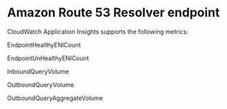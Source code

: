 # Amazon Route 53 Resolver endpoint<a name="appinsights-metrics-resolver-endpoint"></a>

CloudWatch Application Insights supports the following metrics:

EndpointHealthyENICount

EndpointUnHealthyENICount

InboundQueryVolume

OutboundQueryVolume

OutboundQueryAggregateVolume